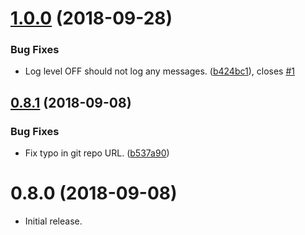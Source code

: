 <a name="1.0.0"></a>
# [1.0.0](https://github.com/chriswells0/node-sitka/compare/v0.8.1...v1.0.0) (2018-09-28)


### Bug Fixes

* Log level OFF should not log any messages. ([b424bc1](https://github.com/chriswells0/node-sitka/commit/b424bc1)), closes [#1](https://github.com/chriswells0/node-sitka/issues/1)



<a name="0.8.1"></a>
## [0.8.1](https://github.com/chriswells0/node-sitka/compare/v0.8.0...v0.8.1) (2018-09-08)


### Bug Fixes

* Fix typo in git repo URL. ([b537a90](https://github.com/chriswells0/node-sitka/commit/b537a90))



<a name="0.8.0"></a>
# 0.8.0 (2018-09-08)

* Initial release.


